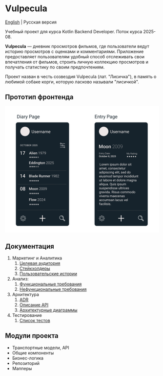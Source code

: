# Vulpecula

[English](README.md) | Русская версия

Учебный проект для курса Kotlin Backend Developer. Поток курса 2025-08.

**Vulpecula** — дневник просмотров фильмов, где пользователи ведут историю просмотров с оценками и комментариями. Приложение предоставляет пользователям удобный способ отслеживать свои впечатления от фильмов, строить личную коллекцию просмотров и получать статистику по своим предпочтениям.

Проект назван в честь созвездия Vulpecula (лат. "Лисичка"), в память о любимой собаке корги, которую ласково называли "лисичкой".

## Прототип фронтенда
![Прототип фронтенда](img/frontend-prototype.jpg)

## Документация
1. Маркетинг и Аналитика
    1. [Целевая аудитория](docs/ru/01-biz/01-target-audience.md)
    2. [Стейкхолдеры](docs/ru/01-biz/02-stakeholders.md)
    3. [Пользовательские истории](docs/ru/01-biz/03-user-stories.md)
2. Анализ:
    1. [Функциональные требования](docs/ru/02-analysis/01-functional-requirements.md)
    2. [Нефункциональные требования](docs/ru/02-analysis/02-nonfunctional-requirements.md)
3. Архитектура
    1. [ADR](docs/ru/03-architecture/01-adr.md)
    2. [Описание API](docs/ru/03-architecture/02-api-description.md)
    3. [Архитектурные диаграммы](docs/ru/03-architecture/03-architecture-diagrams.md)
4. Тестирование
    1. [Список тестов](docs/ru/05-testing/01-tests-list.md)

## Модули проекта
- Транспортные модели, API
- Общие компоненты
- Бизнес-логика
- Репозиторий
- Мапперы